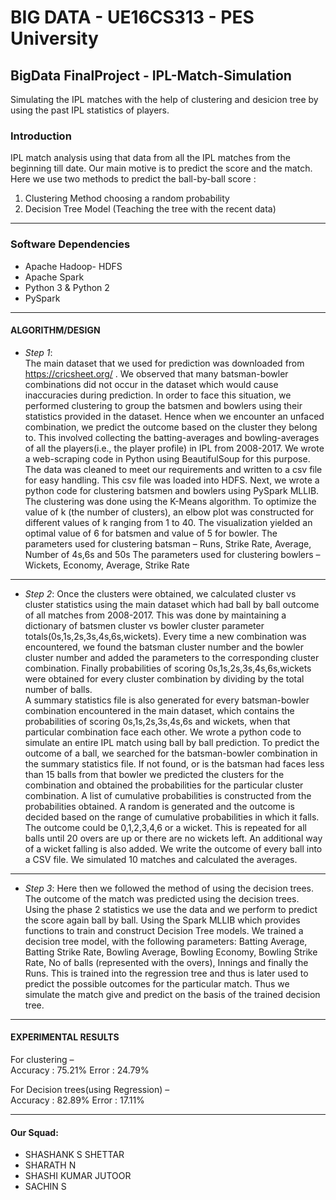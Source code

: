 # BIG DATA - UE16CS313 - PES University

## BigData FinalProject - IPL-Match-Simulation
Simulating the IPL matches with the help of clustering and desicion tree by using the past IPL statistics of players.

### Introduction 
 
IPL match analysis using that data from all the IPL matches from the beginning till date. Our main motive is to predict the score and the match. Here we use two methods to predict the ball-by-ball score :
1. Clustering Method choosing a random probability
2. Decision Tree Model (Teaching the tree with the recent data)

---
### Software Dependencies
* Apache Hadoop- HDFS
* Apache Spark
* Python 3 & Python 2
* PySpark

---
#### ALGORITHM/DESIGN 
 
* *Step 1*:  
The main dataset that we used for prediction was downloaded from https://cricsheet.org/  .
We observed that many batsman-bowler combinations did not occur in the dataset which would cause inaccuracies during prediction. In order to face this situation, we performed clustering to group the batsmen and bowlers using their  statistics provided in the dataset. Hence when we encounter an unfaced combination, we predict the outcome based on the cluster they belong to. 
This involved collecting the batting-averages and bowling-averages of all the players(i.e., the player profile) in IPL from 2008-2017. We wrote a web-scraping code in Python using BeautifulSoup for this purpose. The data was cleaned to meet our requirements and written to a csv file for easy handling. This csv file was loaded into HDFS. 
Next, we wrote a python code for clustering batsmen and bowlers using PySpark MLLIB. The clustering was done using the K-Means algorithm. To optimize the value of k (the number of clusters), an elbow plot was constructed for different values of k ranging from 1 to 40. The visualization yielded an optimal value of 6 for batsmen and value of 5 for bowler.
The parameters used for clustering batsman – Runs, Strike Rate, Average, Number of 4s,6s and 50s
The parameters used for clustering bowlers – Wickets, Economy, Average, Strike Rate

---

* *Step 2*: 
Once the clusters were obtained, we calculated cluster vs cluster statistics using the main dataset which had ball by ball outcome of all matches from 2008-2017. This was done by maintaining a dictionary of batsmen cluster vs bowler cluster parameter totals(0s,1s,2s,3s,4s,6s,wickets). Every time a new combination was encountered, we found the batsman cluster number and the bowler cluster number and added the parameters to the corresponding cluster combination. Finally probabilities of scoring 0s,1s,2s,3s,4s,6s,wickets were obtained for every cluster combination by dividing by the total number of balls.  
A summary statistics file is also generated for every batsman-bowler combination encountered in the main dataset, which contains the probabilities of scoring 
0s,1s,2s,3s,4s,6s and wickets, when that particular combination face each other. 
We wrote a python code to simulate an entire IPL match using ball by ball prediction. To predict the outcome of a ball, we searched for the batsman-bowler combination in the summary statistics file. If not found, or is the batsman had faces less than 15 balls from that bowler we predicted the clusters for the combination and obtained the probabilities for the particular cluster combination. A list of cumulative probabilities is constructed from the probabilities obtained. A random is generated and the outcome is decided based on the range of cumulative probabilities in which it falls. The outcome could be 0,1,2,3,4,6 or a wicket. This is repeated for all balls until 20 overs are up or there are no wickets left. An additional way of a wicket falling is also added. 
We write the outcome of every ball into a CSV file. We simulated 10 matches and calculated the averages. 
---
* *Step 3*: 
Here then we followed the method of using the decision trees. The outcome of the match was predicted using the decision trees.  
Using the phase 2 statistics we use the data and we perform to predict the score again ball by ball.
Using the Spark MLLIB which provides functions to train and construct Decision Tree models. 
 We trained a decision tree model, with the following parameters: 
Batting Average, Batting Strike Rate, Bowling Average, Bowling Economy, Bowling Strike Rate, No of balls (represented with the overs), Innings and finally the Runs. 
This is trained into the regression tree and thus is later used to predict the possible outcomes for the particular match.
Thus we simulate the match give and predict on the basis of the trained decision tree. 
 ---
#### EXPERIMENTAL RESULTS 
 
For clustering –  
Accuracy  : 75.21% 
Error : 24.79% 

For Decision trees(using Regression) –  
Accuracy  : 82.89% 
Error : 17.11% 

---

#### Our Squad:
* SHASHANK S SHETTAR
* SHARATH N
* SHASHI KUMAR JUTOOR
* SACHIN S
